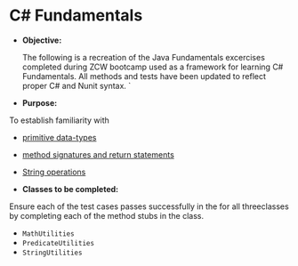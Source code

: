 # C# Fundamentals

- **Objective:**

  The following is a recreation of the Java Fundamentals excercises completed during ZCW bootcamp used as a framework for learning C# Fundamentals. All methods and tests have been updated to reflect proper C# and Nunit syntax. `

 - **Purpose:**

  To establish familiarity with

  - [primitive data-types]()
  - [method signatures and return statements]()
  - [String operations]()

- **Classes to be completed:**

Ensure each of the test cases passes successfully in the for all threeclasses by completing each of the method stubs in the class.

- `MathUtilities`
- `PredicateUtilities`
- `StringUtilities`

